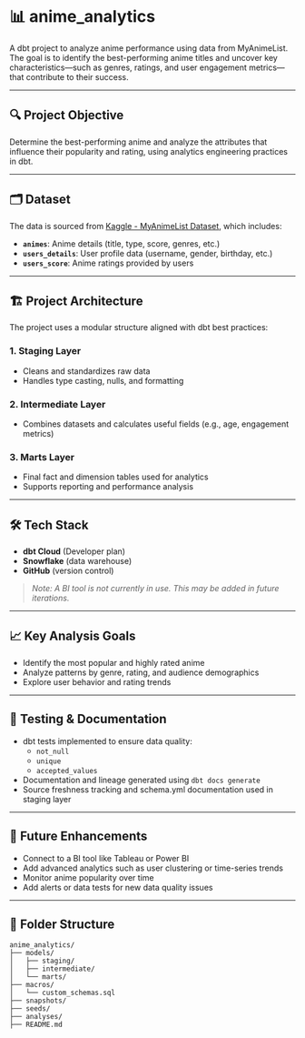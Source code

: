 # 📊 anime_analytics

A dbt project to analyze anime performance using data from MyAnimeList. The goal is to identify the best-performing anime titles and uncover key characteristics—such as genres, ratings, and user engagement metrics—that contribute to their success.

---

## 🔍 Project Objective

Determine the best-performing anime and analyze the attributes that influence their popularity and rating, using analytics engineering practices in dbt.

---

## 🗂️ Dataset

The data is sourced from [Kaggle - MyAnimeList Dataset](https://www.kaggle.com/datasets/dbdmobile/myanimelist-dataset), which includes:

- **`animes`**: Anime details (title, type, score, genres, etc.)
- **`users_details`**: User profile data (username, gender, birthday, etc.)
- **`users_score`**: Anime ratings provided by users

---

## 🏗️ Project Architecture

The project uses a modular structure aligned with dbt best practices:

### 1. Staging Layer
- Cleans and standardizes raw data
- Handles type casting, nulls, and formatting

### 2. Intermediate Layer
- Combines datasets and calculates useful fields (e.g., age, engagement metrics)

### 3. Marts Layer
- Final fact and dimension tables used for analytics
- Supports reporting and performance analysis

---

## 🛠️ Tech Stack

- **dbt Cloud** (Developer plan)
- **Snowflake** (data warehouse)
- **GitHub** (version control)

> _Note: A BI tool is not currently in use. This may be added in future iterations._

---

## 📈 Key Analysis Goals

- Identify the most popular and highly rated anime
- Analyze patterns by genre, rating, and audience demographics
- Explore user behavior and rating trends

---

## 🧪 Testing & Documentation

- dbt tests implemented to ensure data quality:
  - `not_null`
  - `unique`
  - `accepted_values`
- Documentation and lineage generated using `dbt docs generate`
- Source freshness tracking and schema.yml documentation used in staging layer

---

## 🚀 Future Enhancements

- Connect to a BI tool like Tableau or Power BI
- Add advanced analytics such as user clustering or time-series trends
- Monitor anime popularity over time
- Add alerts or data tests for new data quality issues

---

## 📁 Folder Structure

```text
anime_analytics/
├── models/
│   ├── staging/
│   ├── intermediate/
│   └── marts/
├── macros/
│   └── custom_schemas.sql
├── snapshots/
├── seeds/
├── analyses/
├── README.md
